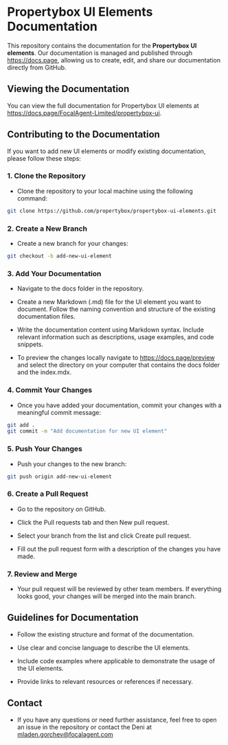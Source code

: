# Propertybox UI Elements Documentation

This repository contains the documentation for the **Propertybox UI elements**. Our documentation is managed and published through <a href="docs.page" target="_blank">https://docs.page</a>, allowing us to create, edit, and share our documentation directly from GitHub.

## Viewing the Documentation

You can view the full documentation for Propertybox UI elements at <a href="https://docs.page/FocalAgent-Limited/propertybox-ui" target="_blank">https://docs.page/FocalAgent-Limited/propertybox-ui</a>.

## Contributing to the Documentation

If you want to add new UI elements or modify existing documentation, please follow these steps:

### 1. Clone the Repository

- Clone the repository to your local machine using the following command:

```bash
git clone https://github.com/propertybox/propertybox-ui-elements.git
```
### 2. Create a New Branch

- Create a new branch for your changes:

```bash
git checkout -b add-new-ui-element
```
### 3. Add Your Documentation

- Navigate to the docs folder in the repository.

- Create a new Markdown (.md) file for the UI element you want to document. Follow the naming convention and structure of the existing documentation files.

- Write the documentation content using Markdown syntax. Include relevant information such as descriptions, usage examples, and code snippets.

- To preview the changes locally navigate to <a href="https://docs.page/preview" target="_blank">https://docs.page/preview</a> and select the directory on your computer that contains the docs folder and the index.mdx.

### 4. Commit Your Changes

- Once you have added your documentation, commit your changes with a meaningful commit message:

```bash
git add .
git commit -m "Add documentation for new UI element"
```

### 5. Push Your Changes

- Push your changes to the new branch:

```bash
git push origin add-new-ui-element
```

### 6. Create a Pull Request

- Go to the repository on GitHub.

- Click the Pull requests tab and then New pull request.

- Select your branch from the list and click Create pull request.

- Fill out the pull request form with a description of the changes you have made.

### 7. Review and Merge

- Your pull request will be reviewed by other team members. If everything looks good, your changes will be merged into the main branch.

## Guidelines for Documentation

- Follow the existing structure and format of the documentation.

- Use clear and concise language to describe the UI elements.

- Include code examples where applicable to demonstrate the usage of the UI elements.

- Provide links to relevant resources or references if necessary.

## Contact

- If you have any questions or need further assistance, feel free to open an issue in the repository or contact the Deni at mladen.gorchev@focalagent.com